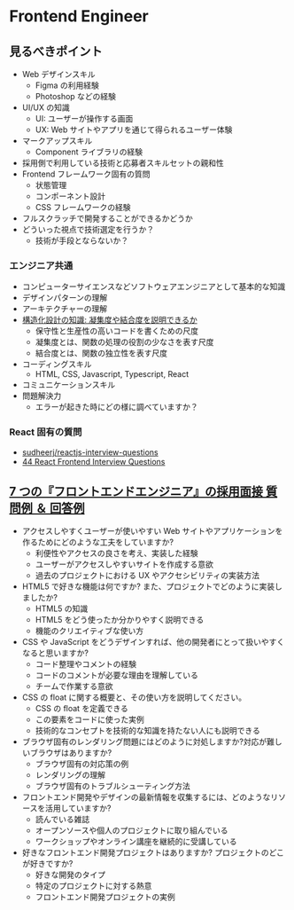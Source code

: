# Frontend Engineer

## 見るべきポイント

- Web デザインスキル
  - Figma の利用経験
  - Photoshop などの経験
- UI/UX の知識
  - UI: ユーザーが操作する画面
  - UX: Web サイトやアプリを通じて得られるユーザー体験
- マークアップスキル
  - Component ライブラリの経験
- 採用側で利用している技術と応募者スキルセットの親和性
- Frontend フレームワーク固有の質問
  - 状態管理
  - コンポーネント設計
  - CSS フレームワークの経験
- フルスクラッチで開発することができるかどうか
- どういった視点で技術選定を行うか？
  - 技術が手段とならないか？

### エンジニア共通

- コンピューターサイエンスなどソフトウェアエンジニアとして基本的な知識
- デザインパターンの理解
- アーキテクチャーの理解
- [構造化設計の知識: 凝集度や結合度を説明できるか](https://yoshitaro-yoyo.hatenablog.com/entry/refactoring_and_cohesion_coupling#2-%E5%87%9D%E9%9B%86%E5%BA%A6)
  - 保守性と生産性の高いコードを書くための尺度
  - 凝集度とは、関数の処理の役割の少なさを表す尺度
  - 結合度とは、関数の独立性を表す尺度
- コーディングスキル
  - HTML, CSS, Javascript, Typescript, React
- コミュニケーションスキル
- 問題解決力
  - エラーが起きた時にどの様に調べていますか？

### React 固有の質問

- [sudheerj/reactjs-interview-questions](https://github.com/sudheerj/reactjs-interview-questions)
- [44 React Frontend Interview Questions](https://dev.to/m_midas/44-react-frontend-interview-questions-2o63)

## [7 つの『フロントエンドエンジニア』の採用面接 質問例 ＆ 回答例](https://jp.indeed.com/%E6%B1%82%E4%BA%BA%E5%BA%83%E5%91%8A/interview-questions/%E3%83%95%E3%83%AD%E3%83%B3%E3%83%88%E3%82%A8%E3%83%B3%E3%83%89%E3%82%A8%E3%83%B3%E3%82%B8%E3%83%8B%E3%82%A2)

- アクセスしやすくユーザーが使いやすい Web サイトやアプリケーションを作るためにどのような工夫をしていますか?
  - 利便性やアクセスの良さを考え、実装した経験
  - ユーザーがアクセスしやすいサイトを作成する意欲
  - 過去のプロジェクトにおける UX やアクセシビリティの実装方法
- HTML5 で好きな機能は何ですか? また、プロジェクトでどのように実装しましたか?
  - HTML5 の知識
  - HTML5 をどう使ったか分かりやすく説明できる
  - 機能のクリエイティブな使い方
- CSS や JavaScript をどうデザインすれば、他の開発者にとって扱いやすくなると思いますか?
  - コード整理やコメントの経験
  - コードのコメントが必要な理由を理解している
  - チームで作業する意欲
- CSS の float に関する概要と、その使い方を説明してください。
  - CSS の float を定義できる
  - この要素をコードに使った実例
  - 技術的なコンセプトを技術的な知識を持たない人にも説明できる
- ブラウザ固有のレンダリング問題にはどのように対処しますか?対応が難しいブラウザはありますか?
  - ブラウザ固有の対応策の例
  - レンダリングの理解
  - ブラウザ固有のトラブルシューティング方法
- フロントエンド開発やデザインの最新情報を収集するには、どのようなリソースを活用していますか?
  - 読んでいる雑誌
  - オープンソースや個人のプロジェクトに取り組んでいる
  - ワークショップやオンライン講座を継続的に受講している
- 好きなフロントエンド開発プロジェクトはありますか? プロジェクトのどこが好きですか?
  - 好きな開発のタイプ
  - 特定のプロジェクトに対する熱意
  - フロントエンド開発プロジェクトの実例
